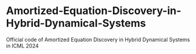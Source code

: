 # Amortized-Equation-Discovery-in-Hybrid-Dynamical-Systems
Official code of Amortized Equation Discovery in Hybrid Dynamical Systems in ICML 2024
